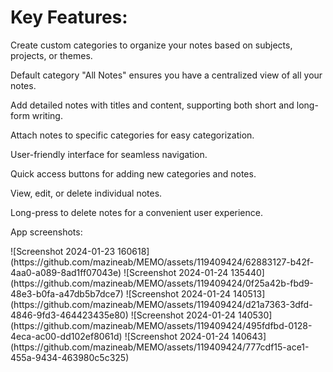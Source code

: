 # Key Features:
<p>Create custom categories to organize your notes based on subjects, projects, or themes.</p>
<p>Default category "All Notes" ensures you have a centralized view of all your notes.</p>
<p>Add detailed notes with titles and content, supporting both short and long-form writing.</p>
<p>Attach notes to specific categories for easy categorization.</p>
<p>User-friendly interface for seamless navigation.</p>
<p>Quick access buttons for adding new categories and notes.</p>
<p>View, edit, or delete individual notes.</p>
<p>Long-press to delete notes for a convenient user experience.</p>

<p>App screenshots:</p>
![Screenshot 2024-01-23 160618](https://github.com/mazineab/MEMO/assets/119409424/62883127-b42f-4aa0-a089-8ad1ff07043e)
![Screenshot 2024-01-24 135440](https://github.com/mazineab/MEMO/assets/119409424/0f25a42b-fbd9-48e3-b0fa-a47db5b7dce7)
![Screenshot 2024-01-24 140513](https://github.com/mazineab/MEMO/assets/119409424/d21a7363-3dfd-4846-9fd3-464423435e80)
![Screenshot 2024-01-24 140530](https://github.com/mazineab/MEMO/assets/119409424/495fdfbd-0128-4eca-ac00-dd102ef8061d)
![Screenshot 2024-01-24 140643](https://github.com/mazineab/MEMO/assets/119409424/777cdf15-ace1-455a-9434-463980c5c325)

